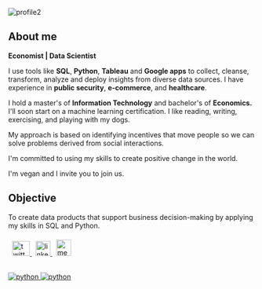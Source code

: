 ![profile2](https://github.com/SqlAlchemist/My-portfolio/assets/32658260/bf3475d9-c0b7-43c7-baa4-b1b6094501d5)

## About me

**Economist | Data Scientist**

I use tools like **SQL**, **Python**, **Tableau** and **Google apps** to collect, cleanse, transform, analyze and deploy insights from diverse data sources. I have experience in **public security**, **e-commerce**, and **healthcare**.

I hold a master's of **Information Technology** and bachelor's of **Economics.** I'll soon start on a machine learning certification. I like reading, writing, exercising, and playing with my dogs.

My approach is based on identifying incentives that move people so we can solve problems derived from social interactions.

I'm committed to using my skills to create positive change in the world.

I'm vegan and I invite you to join us.

## Objective

To create data products that support business decision-making by applying my skills in SQL and Python.


<!-- Text with color, font, fontsize and specific size -->
<p style="color:#2e4053; font-family: Helevetica; font-size: 20px;"></p>
<!-- Insert url links in logos -->
<!-- Twitter -->
<a href="https://www.twitter.com/sqlalchemist" target="_blank" rel="noreferrer"> <img src="https://toppng.com/public/uploads/preview/twitter-x-new-logo-round-icon-png-11692480241tdbz6jparr.webp?size=16&color=3b3b3b" alt="twitter" width="36" height="30" style="padding-left:8px"/>
<!-- Linkedin -->
<a href="https://www.linkedin.com/in/j3sus-lmonroy" target="_blank" rel="noreferrer"> <img src="https://icongr.am/simple/linkedin.svg?size=16&color=3b3b3b" alt="linkedin" width="30" height="30" style="padding-left:8px"/>
<!-- Medium -->
<a href="https://medium.com/@jesus_lmonroy" target="_blank" rel="noreferrer"> <img src="https://cdn1.iconfinder.com/data/icons/social-media-and-logos-12/32/Logo_medium-512.png?size=55&color=3b3b3b" alt="medium" width="30" height="33" style="padding-left:8px"/>
<br><br>

![python](https://img.shields.io/badge/Top_language:-Python-blue?logo=github)
![python](https://img.shields.io/badge/Top_language:-SQL-yellow?logo=github)
